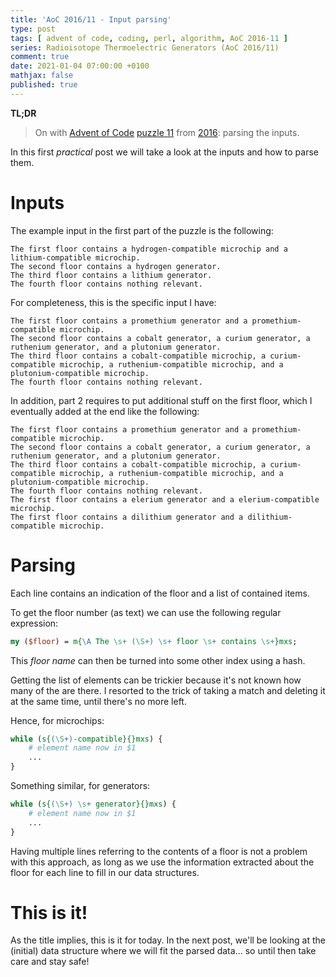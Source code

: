 ```yaml
---
title: 'AoC 2016/11 - Input parsing'
type: post
tags: [ advent of code, coding, perl, algorithm, AoC 2016-11 ]
series: Radioisotope Thermoelectric Generators (AoC 2016/11)
comment: true
date: 2021-01-04 07:00:00 +0100
mathjax: false
published: true
---
```


**TL;DR**

> On with [Advent of Code][] [puzzle 11][p11] from [2016][aoc2016]: parsing the
> inputs.

In this first *practical* post we will take a look at the inputs and how
to parse them.

# Inputs

The example input in the first part of the puzzle is the following:

```text
The first floor contains a hydrogen-compatible microchip and a lithium-compatible microchip.
The second floor contains a hydrogen generator.
The third floor contains a lithium generator.
The fourth floor contains nothing relevant.
```

For completeness, this is the specific input I have:

```text
The first floor contains a promethium generator and a promethium-compatible microchip.
The second floor contains a cobalt generator, a curium generator, a ruthenium generator, and a plutonium generator.
The third floor contains a cobalt-compatible microchip, a curium-compatible microchip, a ruthenium-compatible microchip, and a plutonium-compatible microchip.
The fourth floor contains nothing relevant.
```

In addition, part 2 requires to put additional stuff on the first floor,
which I eventually added at the end like the following:

```text
The first floor contains a promethium generator and a promethium-compatible microchip.
The second floor contains a cobalt generator, a curium generator, a ruthenium generator, and a plutonium generator.
The third floor contains a cobalt-compatible microchip, a curium-compatible microchip, a ruthenium-compatible microchip, and a plutonium-compatible microchip.
The fourth floor contains nothing relevant.
The first floor contains a elerium generator and a elerium-compatible microchip.
The first floor contains a dilithium generator and a dilithium-compatible microchip.
```

# Parsing

Each line contains an indication of the floor and a list of contained
items.

To get the floor number (as text) we can use the following regular
expression:

```perl
my ($floor) = m{\A The \s+ (\S+) \s+ floor \s+ contains \s+}mxs;
```

This *floor name* can then be turned into some other index using a hash.

Getting the list of elements can be trickier because it's not known how
many of the are there. I resorted to the trick of taking a match and
deleting it at the same time, until there's no more left.

Hence, for microchips:

```perl
while (s{(\S+)-compatible}{}mxs) {
    # element name now in $1
    ...
}
```

Something similar, for generators:

```perl
while (s{(\S+) \s+ generator}{}mxs) {
    # element name now in $1
    ...
}
```

Having multiple lines referring to the contents of a floor is not
a problem with this approach, as long as we use the information extracted
about the floor for each line to fill in our data structures.

# This is it!

As the title implies, this is it for today. In the next post, we'll be
looking at the (initial) data structure where we will fit the parsed
data... so until then take care and stay safe!

[p11]: https://adventofcode.com/2016/day/11
[aoc2016]: https://adventofcode.com/2016/
[Advent of Code]: https://adventofcode.com/
[Perl]: https://www.perl.org/
